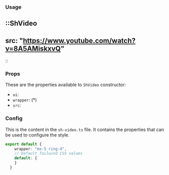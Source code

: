 ### Usage
::ShVideo
---
src: "https://www.youtube.com/watch?v=8A5AMiskxvQ"
---
::

### Props
These are the properties available to `ShVideo` constructor:

* `ui`:
* `wrapper`: (*)
* `src`: 

### Config
This is the content in the `sh-video.ts` file. It contains the properties that can be used to configure the style.

```ts
export default {
    wrapper: "mx-5 ring-4",
    // Default Tailwind CSS values
    default: {
    }
  }
```